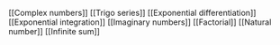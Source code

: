 [[Complex numbers]]
[[Trigo series]]
[[Exponential differentiation]]
[[Exponential integration]]
[[Imaginary numbers]]
[[Factorial]]
[[Natural number]]
[[Infinite sum]]